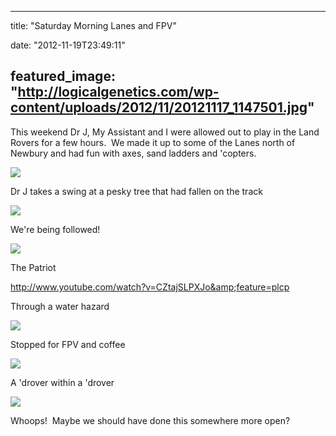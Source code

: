 
---
title: "Saturday Morning Lanes and FPV"

date: "2012-11-19T23:49:11"

featured_image: "http://logicalgenetics.com/wp-content/uploads/2012/11/20121117_1147501.jpg"
---


This weekend Dr J, My Assistant and I were allowed out to play in the Land Rovers for a few hours.  We made it up to some of the Lanes north of Newbury and had fun with axes, sand ladders and 'copters.

<a href="/images/saturday-morning-lanes-and-fpv/20121117_1147501.jpg"><img src="/images/saturday-morning-lanes-and-fpv/20121117_1147501.jpg"/></a>

Dr J takes a swing at a pesky tree that had fallen on the track

<a href="/images/saturday-morning-lanes-and-fpv/IMAG0390.jpg"><img src="/images/saturday-morning-lanes-and-fpv/IMAG0390.jpg"/></a>

We're being followed!

<a href="/images/saturday-morning-lanes-and-fpv/IMAG0377.jpg"><img src="/images/saturday-morning-lanes-and-fpv/IMAG0377.jpg"/></a>

The Patriot

http://www.youtube.com/watch?v=CZtajSLPXJo&amp;feature=plcp

Through a water hazard

<a href="/images/saturday-morning-lanes-and-fpv/20121117_105405.jpg"><img src="/images/saturday-morning-lanes-and-fpv/20121117_105405.jpg"/></a>

Stopped for FPV and coffee

<a href="/images/saturday-morning-lanes-and-fpv/20121117_105126.jpg"><img src="/images/saturday-morning-lanes-and-fpv/20121117_105126.jpg"/></a>

A 'drover within a 'drover

<a href="/images/saturday-morning-lanes-and-fpv/IMAG0378.jpg"><img src="/images/saturday-morning-lanes-and-fpv/IMAG0378.jpg"/></a>

Whoops!  Maybe we should have done this somewhere more open?